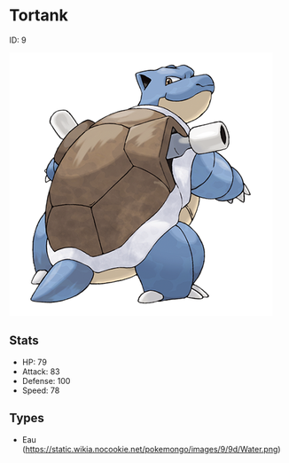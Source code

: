 # Tortank


ID: 9

![](https://raw.githubusercontent.com/PokeAPI/sprites/master/sprites/pokemon/other/official-artwork/9.png "Tortank")

## Stats


 - HP: 79
 - Attack: 83
 - Defense: 100
 - Speed: 78

## Types


 - Eau (https://static.wikia.nocookie.net/pokemongo/images/9/9d/Water.png)
